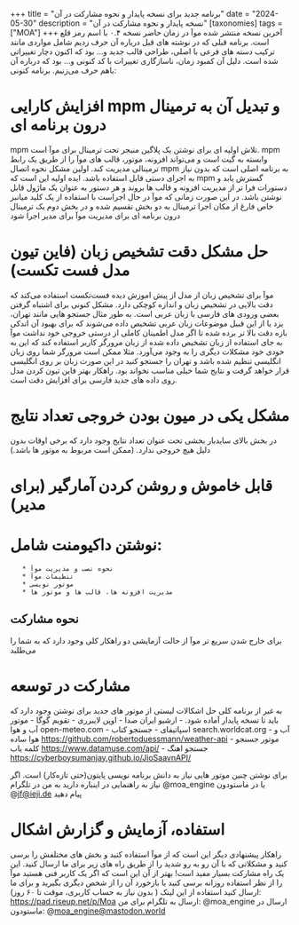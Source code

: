 +++
title = "برنامه جدید برای نسخه پایدار و نحوه مشارکت در آن"
date = "2024-05-30"
description = "نسخه پایدار و نحوه مشارکت در آن"
[taxonomies]
tags = ["MOA"]
+++
آخرین نسخه منتشر شده موآ در زمان حاضر نسخه ۰.۴ با اسم رمز قلع است. برنامه قبلی که در نوشته های قبل درباره آن حرف زدیم شامل مواردی مانند ترکیب دسته های فرعی با اصلی، طراحی قالب جدید و... بود که اکنون دچار تغییراتی شده است. دلیل آن کمبود زمان، ناسازگاری تغییرات با کد کنونی و... بود که درباره آن باهم حرف می‌زنیم.
برنامه کنونی:
# افزایش کارایی mpm و تبدیل آن به ترمینال درون برنامه ای
‏mpm تلاش اولیه ای برای نوشتن یک پلاگین منیجر تحت ترمینال برای موآ است. mpm وابسته به گیت است و می‌تواند افزونه، موتور، قالب های موآ را از طریق یک رابط ترمینالی مدیریت کند. اولین مشکل نحوه اتصال mpm به برنامه اصلی است که بدون نیاز به اجرای دستی قابل استفاده باشد. ایده اولیه این است که mpm گسترش یابد و دستورات فرا تر از مدیریت افزونه و قالب ها بروند و هر دستور به عنوان یک ماژول قابل نوشتن باشد. در این صورت زمانی که موآ در حال اجراست با استفاده از یک کلید میانبر خاص فارغ از مکان اجرا ترمینال به دو بخش تقسیم شده و در بخش دوم یک ترمینال درون برنامه ای برای مدیریت موآ برای مدیر اجرا شود

# حل مشکل دقت تشخیص زبان (فاین تیون مدل فست تکست)
موآ برای تشخیص زبان از مدل از پیش اموزش دیده فست‌تکست استفاده می‌کند که دقت بالایی در تشخیص زبان و اندازه کوچکی دارد. مشکل کنونی برای اشتباه گرفتن بعضی ورودی های فارسی با زبان عربی است. به طور مثال جستجو هایی مانند تهران، یزد یا از این قبیل موضوعات زبان عربی تشخیص داده می‌شوند که برای بهبود آن اندکی بازه دقت بالا تر برده شده تا اگر مدل اطمینان کاملی از درستی خروجی خود نداشت موآ به جای استفاده از زبان تشخیص داده شده از زبان مرورگر کاربر استفاده کند که این به خودی خود مشکلات دیگری را به وجود می‌آورد. مثلا ممکن است مرورگر شما روی زبان انگلیسی تنظیم شده باشد و تهران را جستجو کنید در این صورت زبان بر روی انگلیسی قرار خواهد گرفت و نتایج شما خیلی مناسب نخواند بود. راهکار بهتر فاین تیون کردن مدل روی داده های جدید فارسی برای افزایش دقت است.

# مشکل یکی در میون بودن خروجی تعداد نتایج
در بخش بالای سایدبار بخشی تحت عنوان تعداد نتایج وجود دارد که برخی اوقات بدون دلیل هیچ خروجی ندارد. (ممکن است مربوط به موتور ها باشد.)

# قابل خاموش و روشن کردن آمارگیر (برای مدیر)



# نوشتن داکیومنت شامل:
       * نحوه نصب و مدیریت موآ
       * تنظیمات موآ
       * موتور نویسی
       * مدیریت افزونه ها، قالب ها و موتور ها

## نحوه مشارکت
برای خارج شدن سریع تر موآ از حالت آزمایشی دو راهکار کلی وجود دارد که به شما را می‌طلبد

# مشارکت در توسعه
به غیر از برنامه کلی حل اشکالات لیستی از موتور های جدید برای نوشتن وجود دارد که باید تا تسخه پایدار آماده شود.
    - ارشیو ایران صدا
    - اوپن لایبرری
    - تقویم گوگا
    - موتور آب و هوا
    open-meteo.com
    - اسپاتیفای
    - جستجو کتاب
    search.worldcat.org
    - آب و هوا ساده
    https://github.com/robertoduessmann/weather-api
    - موتور جسنجو کلمه یاب
    https://www.datamuse.com/api/
    - جستجو اهنگ
    https://cyberboysumanjay.github.io/JioSaavnAPI/


برای نوشتن چنین موتور هایی نیاز به دانش برنامه نویسی پایتون(حتی تازه‌کار) است. اگر نیاز به راهنمایی در اینباره دارید به من در تلگرام @moa_engine یا در ماستودون @jf@ieji.de پیام دهید

# استفاده، آزمایش و گزارش اشکال
راهکار پیشنهادی دیگر این است که از موآ استفاده کنید و بخش های مختلفش را برسی کنید و مشکلاتی که با آن رو به رو شدید را از طریق راه های زیر برای ما ارسال کنید. این یک راه مشارکت بسیار مفید است! بهتر از آن این است که اگر یک کاربر فنی هستید موآ را از نظر استفاده روزانه برسی کنید یا بازخورد آن را از شخص دیگری بگیرید و برای ما ارسال کنید
استفاده از این لینک ( بدون نیاز به حساب کاربری، موقت تا ۶۰ روز): https://pad.riseup.net/p/Moa
ارسال به تلگرام برای من: @moa_engine
ارسال در ماستودون: @moa_engine@mastodon.world
